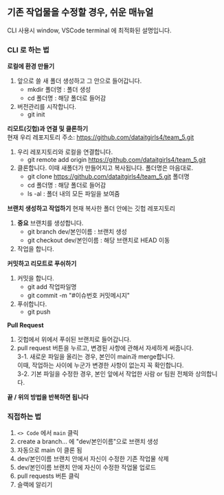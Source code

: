 ## 기존 작업물을 수정할 경우, 쉬운 매뉴얼
CLI 사용시 window, VSCode terminal 에 최적화된 설명입니다.  

### CLI 로 하는 법
**로컬에 환경 만들기**
1. 앞으로 쓸 새 폴더 생성하고 그 안으로 들어갑니다.
	* mkdir 폴더명 : 폴더 생성
	* cd 폴더명 : 해당 폴더로 들어감
2. 버전관리를 시작합니다.
	* git init

**리모트(깃헙)과 연결 및 클론하기**  
현재 우리 레포지토리 주소: https://github.com/dataitgirls4/team_5.git  
1. 우리 레포지토리와 로컬을 연결합니다.
	* git remote add origin https://github.com/dataitgirls4/team_5.git
2. 클론합니다. 이때 새폴더가 만들어지고 복사됩니다. 폴더명은 마음대로.
	* git clone https://github.com/dataitgirls4/team_5.git 폴더명
	* cd 폴더명 : 해당 폴더로 들어감
	* ls -al : 폴더 내의 모든 파일을 보여줌
	
**브랜치 생성하고 작업하기**
현재 복사한 폴더 안에는 깃헙 레포지토리
1. **중요** 브랜치를 생성합니다.
	* git branch dev/본인이름 : 브랜치 생성
	* git checkout dev/본인이름 : 해당 브랜치로 HEAD 이동
2. 작업을 합니다.

**커밋하고 리모트로 푸쉬하기**
1. 커밋을 합니다.
	* git add 작업파일명
	* git commit -m "#이슈번호 커밋메시지"
2. 푸쉬합니다.
	* git push

**Pull Request**
1. 깃헙에서 위에서 푸쉬된 브랜치로 들어갑니다.  
2. pull request 버튼을 누르고, 변경된 사항에 관해서 자세하게 써줍니다.  
3-1. 새로운 파일을 올리는 경우, 본인이 main과 merge합니다.  
  이때, 작업하는 사이에 누군가 변경한 사항이 없는지 꼭 확인합니다.  
3-2. 기본 파일을 수정한 경우, 본인 앞에서 작업한 사람 or 팀원 전체와 상의합니다.  

**끝 / 위의 방법을 반복하면 됩니다**

### 직접하는 법
1. ```<> Code``` 에서 ```main``` 클릭
2. create a branch... 에 "dev/본인이름"으로 브랜치 생성
3. 자동으로 main 이 클론 됨
4. dev/본인이름 브랜치 안에서 자신이 수정한 기존 작업물 삭제
5. dev/본인이름 브랜치 안에 자신이 수정한 작업물 업로드
6. pull requests 버튼 클릭
7. 슬랙에 알리기


